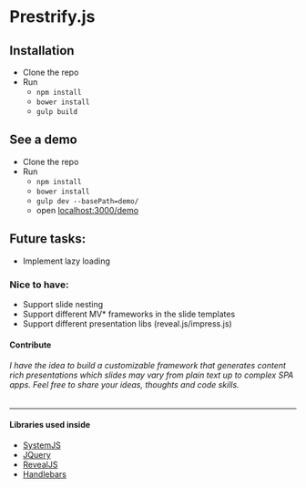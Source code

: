 # Prestrify.js

## Installation
 - Clone the repo
 - Run 
   - ` npm install `
   - ` bower install `
   - ` gulp build `

## See a demo
 - Clone the repo
 - Run 
   - ` npm install `
   - ` bower install `
   - ` gulp dev --basePath=demo/ `
   - open [localhost:3000/demo](https://localhost:3000/demo)

## Future tasks:
 - Implement lazy loading
 
### Nice to have:

 - Support slide nesting
 - Support different MV* frameworks in the slide templates
 - Support different presentation libs (reveal.js/impress.js)

#### Contribute
###### I have the idea to build a customizable framework that generates content rich presentations which slides may vary from plain text up to complex SPA apps. Feel free to share your ideas, thoughts and code skills.
--------

#### Libraries used inside
 - [SystemJS](https://github.com/systemjs/systemjs)
 - [JQuery](https://github.com/jquery/jquery)
 - [RevealJS](http://lab.hakim.se/reveal-js/#/)
 - [Handlebars](http://handlebarsjs.com/)
 